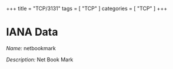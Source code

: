 +++
title = "TCP/3131"
tags = [ "TCP" ]
categories = [ "TCP" ]
+++

# IANA Data

_Name:_ netbookmark

_Description:_ Net Book Mark

